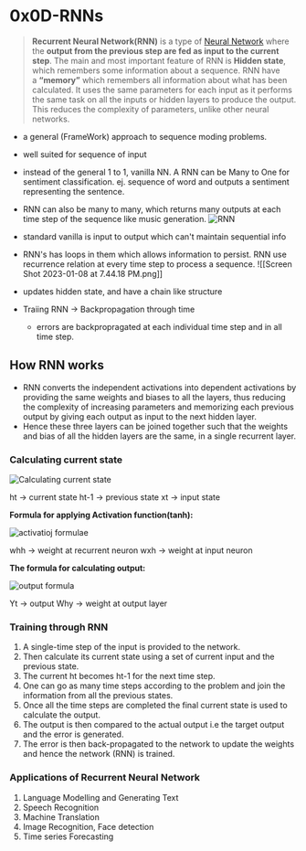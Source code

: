 # 0x0D-RNNs

> **Recurrent Neural Network(RNN)** is a type of [Neural Network](https://www.geeksforgeeks.org/tag/neural-network/) where the **output from the previous step are fed as input to the current step**. The main and most important feature of RNN is **Hidden state**, which remembers some information about a sequence.
> RNN have a **“memory”** which remembers all information about what has been calculated. It uses the same parameters for each input as it performs the same task on all the inputs or hidden layers to produce the output. This reduces the complexity of parameters, unlike other neural networks.

- a general (FrameWork) approach to sequence moding problems.
- well suited for sequence of input
- instead of the general 1 to 1, vanilla NN. A RNN can be Many to One for sentiment classification. ej. sequence of word and outputs a sentiment representing the sentence.
- RNN can also be many to many, which returns many outputs at each time step of the sequence like music generation.
![RNN](https://www.simplilearn.com/ice9/free_resources_article_thumb/Network_framework.gif)

- standard vanilla is input to output which can't maintain sequential info
- RNN's has loops in them which allows information to persist. RNN use recurrence relation at every time step to process a sequence.
![[Screen Shot 2023-01-08 at 7.44.18 PM.png]]

- updates hidden state, and have a chain like structure
- Traiing RNN -> Backpropagation through time
  - errors are backpropragated at each individual time step and in all time step.

## How RNN works

- RNN converts the independent activations into dependent activations by providing the same weights and biases to all the layers, thus reducing the complexity of increasing parameters and memorizing each previous output by giving each output as input to the next hidden layer.
- Hence these three layers can be joined together such that the weights and bias of all the hidden layers are the same, in a single recurrent layer.

### Calculating current state

![Calculating current state](https://media.geeksforgeeks.org/wp-content/uploads/Screen-Shot-2018-08-23-at-3.27.11-PM.png)

ht -> current state
ht-1 -> previous state
xt -> input state

**Formula for applying Activation function(tanh):**

![activatioj formulae](https://media.geeksforgeeks.org/wp-content/uploads/Screen-Shot-2018-08-23-at-3.28.27-PM.png)

whh -> weight at recurrent neuron
wxh -> weight at input neuron

**The formula for calculating output:**

![output formula](https://media.geeksforgeeks.org/wp-content/uploads/Screen-Shot-2018-08-23-at-3.29.30-PM.png)

Yt -> output
Why -> weight at output layer

### Training through RNN

1. A single-time step of the input is provided to the network.
2. Then calculate its current state using a set of current input and the previous state.
3. The current ht becomes ht-1 for the next time step.
4. One can go as many time steps according to the problem and join the information from all the previous states.
5. Once all the time steps are completed the final current state is used to calculate the output.
6. The output is then compared to the actual output i.e the target output and the error is generated.
7. The error is then back-propagated to the network to update the weights and hence the network (RNN) is trained.

### **Applications of Recurrent Neural Network**

1. Language Modelling and Generating Text
2. Speech Recognition
3. Machine Translation
4. Image Recognition, Face detection
5. Time series Forecasting
